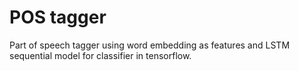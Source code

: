 # POS tagger 

Part of speech tagger using word embedding as features and LSTM sequential model for classifier in tensorflow.
